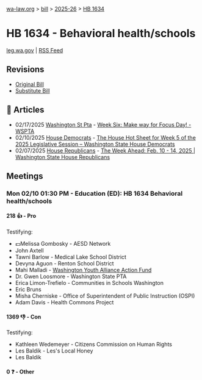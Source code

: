 [wa-law.org](/) > [bill](/bill/) > [2025-26](/bill/2025-26/) > [HB 1634](/bill/2025-26/hb/1634/)

# HB 1634 - Behavioral health/schools
[leg.wa.gov](https://app.leg.wa.gov/billsummary?BillNumber=1634&Year=2025&Initiative=false) | [RSS Feed](./rss.xml)

## Revisions
* [Original Bill](1/)
* [Substitute Bill](S/)

## 📰 Articles
* 02/17/2025 [Washington St Pta](/org/washington_st_pta/) - [Week Six: Make way for Focus Day! - WSPTA](https://www.wastatepta.org/week-six-make-way-for-focus-day/#:~:text=HB%201634)
* 02/10/2025 [House Democrats](/org/house_democrats/) - [The House Hot Sheet for Week 5 of the 2025 Legislative Session – Washington State House Democrats](https://housedemocrats.wa.gov/blog/2025/02/10/the-house-hot-sheet-for-week-5-of-the-2025-legislative-session/#:~:text=HB%201634)
* 02/07/2025 [House Republicans](/org/house_republicans/) - [The Week Ahead: Feb. 10 - 14, 2025 | Washington State House Republicans](https://houserepublicans.wa.gov/week/the-week-ahead-feb-10-14-2025/#:~:text=HB%201634)

## Meetings
### Mon 02/10 01:30 PM - Education (ED): HB 1634 Behavioral health/schools
#### 218 👍 - Pro
Testifying:
* 💵Melissa Gombosky - AESD Network
* John Axtell
* Tawni Barlow - Medical Lake School District
* Devyna Aguon - Renton School District
* Mahi Malladi - [Washington Youth Alliance Action Fund](/org/washington_youth_alliance_action_fund/)
* Dr. Gwen Loosmore - Washington State PTA
* Erica Limon-Trefielo - Communities in Schools Washington
* Eric Bruns
* Misha Cherniske - Office of Superintendent of Public Instruction (OSPI)
* Adam Davis - Health Commons Project

#### 1369 👎 - Con
Testifying:
* Kathleen Wedemeyer - Citizens Commission on Human Rights
* Les Baldik - Les's Local Honey
* Les Baldik

#### 0 ❓ - Other
